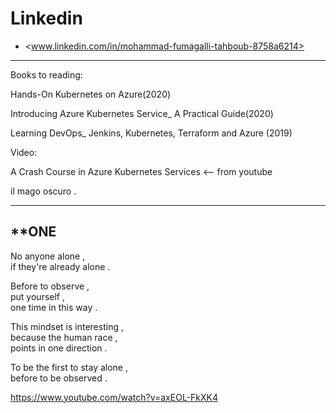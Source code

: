 # Linkedin

- <www.linkedin.com/in/mohammad-fumagalli-tahboub-8758a6214>

----------

Books to reading:

Hands-On Kubernetes on Azure(2020)

Introducing Azure Kubernetes Service_ A Practical Guide(2020)

Learning DevOps_ Jenkins, Kubernetes, Terraform and Azure (2019)

Video:

A Crash Course in Azure Kubernetes Services <-- from youtube

il mago oscuro .

----------
**ONE
----------

No anyone alone , <br />
if they're already alone . <br />

Before to observe , <br />
put yourself , <br />
one time in this way . <br />

This mindset is interesting , <br />
because the human race , <br />
points in one direction . <br />

To be the first to stay alone , <br />
before to be observed . <br />

https://www.youtube.com/watch?v=axEOL-FkXK4
